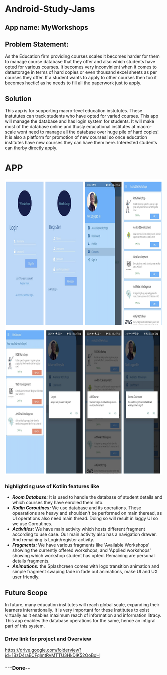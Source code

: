 


# Android-Study-Jams

## App name: MyWorkshops

## Problem Statement:
As the Education firm providing courses scales it becomes harder for them to manage course database that they offer and also which students have opted for various courses. It becomes very inconvinient when it comes to datastorage in terms of hard copies or even thousand excel sheets as per courses they offer.
If a student wants to apply to other courses then too it becomes hectic! as he needs to fill all the paperwork just to apply.

## Solution
This app is for supporting macro-level education instututes. These instututes can track students who have opted for varied courses. This app will manage the database and has login system for students. It will make most of the database online and thusly educational institutes at macro-scale wont need to manage all the database over huge pile of hard copies! 
It is also a platform for promotion of new courses! so once education institutes have new courses they can have them here. Interested students can therby directly apply.

# APP

<p align="center"><img src="app/Images/Screenshot%202022-01-09%20at%204.34.39%20PM.png" alt="Whole app screens images" width="1340" height="950"/> 
  
  ### highlighting use of Kotlin features like
- ***Room Database:*** It is used to handle the database of student details and which courses they have enrolled them into.
- ***Kotlin Coroutines:*** We use database and its operations. These opearations are heavy and shoulden't be performed on main theread, as UI operations also need main thread. Doing so will result in laggy UI so we use Coroutines.
- ***Activities:*** We have main activity which hosts different fragment according to use case. Our main activity also has a navigation drawer. And remaining is Login/register activity.
- ***Fragments:*** We have various fragments like 'Available Workshops' showing the currently offered workshops, and 'Applied workshops' showing which workshop student has opted. Remaining are personal details fragments.
- ***Animations:*** the Splashcreen comes with logo transition animation and simple fragment swaping fade in fade out animations, make UI and UX user friendly.


## Future Scope
In future, many education institutes will reach global scale, expanding their learners internationally. It is very important for these Institutes to exist virtually as it enables maximum reach of information and information litracy. This app enables the database operations for the same, hence an intigral part of this system.
  
### Drive link for project and Overview 
  https://drive.google.com/folderview?id=1BzD4raECFqlmtRvMTTU3HkDlK52OoBoH

### ---Done--


